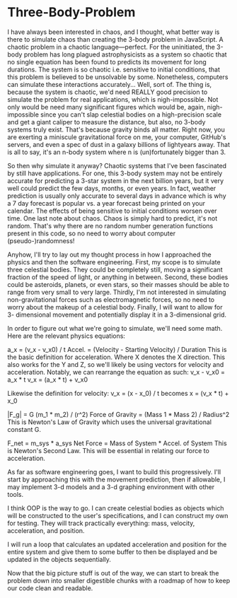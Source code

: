 # Three-Body-Problem
I have always been interested in chaos, and
I thought, what better way is there to
simulate chaos than creating the
3-body problem in JavaScript.
A chaotic problem in a chaotic language—perfect.
For the uninitiated, the 3-body problem
has long plagued astrophysicists as a 
system so chaotic that no single
equation has been found to predicts its
movement for long durations. The system is
so chaotic i.e. sensitive to initial
conditions, that this problem is believed to
be unsolvable by some. Nonetheless,
computers can simulate these interactions
accurately... Well, sort of. The thing is,
because the system is chaotic, we'd need
REALLY good precision to simulate the problem
for real applications, which is nigh-impossible.
Not only would be need many significant
figures which would be, again, nigh-impossible
since you can't slap celestial bodies on a
high-precision scale and get a giant caliper
to measure the distance, but also,
no 3-body systems truly exist. That's because
gravity binds all matter. Right now,
you are exerting a miniscule gravitational
force on me, your computer, GitHub's servers,
and even a spec of dust in a galaxy billions
of lightyears away. That is all to say,
it's an n-body system where n is (un)fortunately
bigger than 3.

So then why simulate it anyway? Chaotic systems
that I've been fascinated by still have
applications. For one, this 3-body system
may not be entirely accurate for predicting
a 3-star system in the next billion years,
but it very well could predict the few days,
months, or even years. In fact, weather
prediction is usually only accurate to
several days in advance which is why a
7 day forecast is popular vs. a year forecast
being printed on your calendar. The effects
of being sensitive to initial conditions
worsen over time. One last note about
chaos. Chaos is simply hard to predict,
it's not random. That's why there are no
random number generation functions present
in this code, so no need to worry about
computer (pseudo-)randomness!

Anyhow, I'll try to lay out my thought process
in how I approached the physics and then
the software engineering. First, my 
scope is to simulate three celestial bodies.
They could be completely still, moving
a significant fraction of the speed of light,
or anything in between. Second, these
bodies could be asteroids, planets, or even
stars, so their masses should be able to
range from very small to very large.
Thirdly, I'm not interested in simulating
non-gravitational forces such as
electromagnetic forces, so no need to
worry about the makeup of a celestial body.
Finally, I will want to allow for 3-
dimensional movement and potentially
display it in a 3-dimensional grid.

In order to figure out what we're going to
simulate, we'll need some math.
Here are the relevant physics equations:

a_x = (v_x - v_x0) / t
Accel. = (Velocity - Starting Velocity) / Duration
This is the basic definition for acceleration.
Where X denotes the X direction.
This also works for the Y and Z, so we'll
likely be using vectors for velocity
and acceleration.
Notably, we can rearrange the equation as such:
v_x - v_x0 = a_x * t
v_x = (a_x * t) + v_x0

Likewise the definition for velocity:
v_x = (x - x_0) / t
becomes
x = (v_x * t) + x_0

|F_g| = G (m_1 * m_2) / (r^2)
Force of Gravity = (Mass 1 * Mass 2) / Radius^2
This is Newton's Law of Gravity which
uses the universal gravitational constant G.

F_net = m_sys * a_sys
Net Force = Mass of System * Accel. of System
This is Newton's Second Law. This will be
essential in relating our force to
acceleration.

As far as software engineering goes,
I want to build this progressively.
I'll start by approaching this with
the movement prediction,
then if allowable, I may implement
3-d models and a 3-d graphing
environment with other tools.

I think OOP is the way to go.
I can create celestial bodies as
objects which will be constructed
to the user's specifications, and I
can construct my own for testing.
They will track practically everything:
mass, velocity, acceleration, and position.

I will run a loop that calculates an
updated acceleration and position for
the entire system and give them to some
buffer to then be displayed and
be updated in the objects sequentially.

Now that the big picture stuff is
out of the way, we can start to break
the problem down into smaller digestible chunks
with a roadmap of how to keep our
code clean and readable.